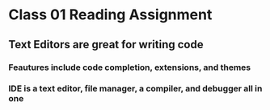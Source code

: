 # Class 01 Reading Assignment

## Text Editors are great for writing code
### Feautures include code completion, extensions, and themes
### IDE is a text editor, file manager, a compiler, and debugger all in one
